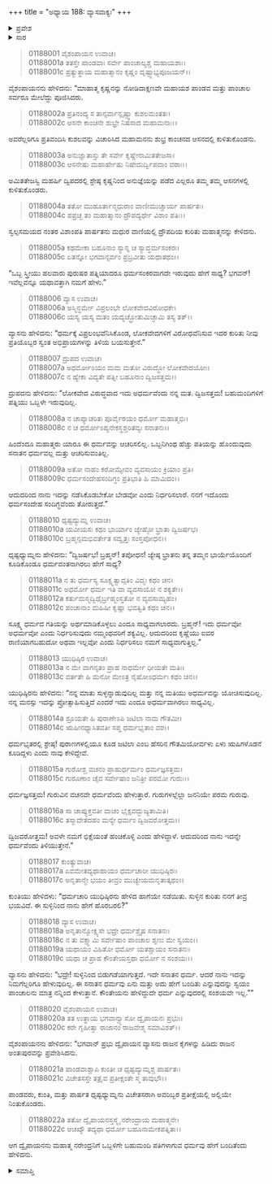 +++
title = "ಅಧ್ಯಾಯ 188: ವ್ಯಾಸವಾಕ್ಯಃ"
+++

<details><summary>ಪ್ರವೇಶ</summary>


।।   ಓಂ ಓಂ ನಮೋ ನಾರಾಯಣಾಯ।।   ಶ್ರೀ ವೇದವ್ಯಾಸಾಯ ನಮಃ ।।

ಶ್ರೀ ಕೃಷ್ಣದ್ವೈಪಾಯನ ವೇದವ್ಯಾಸ ವಿರಚಿತ  

**ಶ್ರೀ ಮಹಾಭಾರತ**

**ಆದಿ ಪರ್ವ**

**ವೈವಾಹಿಕ ಪರ್ವ**

**ಅಧ್ಯಾಯ 188**

</details>


<details><summary>ಸಾರ</summary>

ಒಬ್ಬ ಸ್ತ್ರೀಯು ಹಲವಾರು ಪುರುಷರ ಪತ್ನಿಯಾದರೆ ಧರ್ಮಸಂಕರವಾಗುವುದಿಲ್ಲವೇ ಎಂದು ಕೇಳಲು ವ್ಯಾಸನು ಎಲ್ಲರ ಅಭಿಪ್ರಾಯಗಳನ್ನು ಕೇಳುವುದು (1-19). ಸನಾತನ ಧರ್ಮವನ್ನು ದ್ರುಪದನಿಗೆ ಮಾತ್ರ ಹೇಳುವುದಾಗಿ ವ್ಯಾಸನು ದ್ರುಪದನನ್ನು ಅಂತಃಪುರದ ಏಕಾಂತಕ್ಕೆ ಕರೆದುಕೊಂಡು ಹೋದುದು (20-22).

</details>


> 01188001 ವೈಶಂಪಾಯನ ಉವಾಚ।  
01188001a ತತಸ್ತೇ ಪಾಂಡವಾಃ ಸರ್ವೇ ಪಾಂಚಾಲ್ಯಶ್ಚ ಮಹಾಯಶಾಃ।   
01188001c ಪ್ರತ್ಯುತ್ಥಾಯ ಮಹಾತ್ಮಾನಂ ಕೃಷ್ಣಂ ದೃಷ್ಟ್ವಾಭ್ಯಪೂಜಯನ್।।

ವೈಶಂಪಾಯನನು ಹೇಳಿದನು: “ಮಾಹಾತ್ಮ ಕೃಷ್ಣನನ್ನು ನೋಡಿದಾಕ್ಷಣವೇ ಮಹಾಯಶ ಪಾಂಡವ ಮತ್ತು ಪಾಂಚಾಲ ಸರ್ವರೂ ಮೇಲೆದ್ದು ಪೂಜಿಸಿದರು.

> 01188002a ಪ್ರತಿನಂದ್ಯ ಸ ತಾನ್ಸರ್ವಾನ್ಪೃಷ್ಟ್ವಾ ಕುಶಲಮಂತತಃ।  
01188002c ಆಸನೇ ಕಾಂಚನೇ ಶುಭ್ರೇ ನಿಷಸಾದ ಮಹಾಮನಾಃ।।

ಅವರೆಲ್ಲರಿಗೂ ಪ್ರತಿವಂದಿಸಿ ಕುಶಲವನ್ನು ವಿಚಾರಿಸಿದ ಮಹಾಮನನು ಶುಭ್ರ ಕಾಂಚನದ ಆಸನದಲ್ಲಿ ಕುಳಿತುಕೊಂಡನು.

> 01188003a ಅನುಜ್ಞಾತಾಸ್ತು ತೇ ಸರ್ವೇ ಕೃಷ್ಣೇನಾಮಿತತೇಜಸಾ।  
01188003c ಆಸನೇಷು ಮಹಾರ್ಹೇಷು ನಿಷೇದುರ್ದ್ವಿಪದಾಂ ವರಾಃ।।

ಅಮಿತತೇಜಸ್ವಿ ಮಹರ್ಷಿ ದ್ವಿಪದರಲ್ಲಿ ಶ್ರೇಷ್ಠ ಕೃಷ್ಣನಿಂದ ಅನುಜ್ಞೆಯನ್ನು ಪಡೆದ ಎಲ್ಲರೂ ತಮ್ಮ ತಮ್ಮ ಆಸನಗಳಲ್ಲಿ ಕುಳಿತುಕೊಂಡರು.

> 01188004a ತತೋ ಮುಹೂರ್ತಾನ್ಮಧುರಾಂ ವಾಣೀಮುಚ್ಚಾರ್ಯ ಪಾರ್ಷತಃ।  
01188004c ಪಪ್ರಚ್ಛ ತಂ ಮಹಾತ್ಮಾನಂ ದ್ರೌಪದ್ಯರ್ಥೇ ವಿಶಾಂ ಪತಿಃ।।

ಸ್ವಲ್ಪಸಮಯದ ನಂತರ ವಿಶಾಂಪತಿ ಪಾರ್ಷತನು ಮಧುರ ವಾಣಿಯಲ್ಲಿ ದ್ರೌಪದಿಯ ಕುರಿತು ಮಹಾತ್ಮನನ್ನು ಕೇಳಿದನು.

> 01188005a ಕಥಮೇಕಾ ಬಹೂನಾಂ ಸ್ಯಾನ್ನ ಚ ಸ್ಯಾದ್ಧರ್ಮಸಂಕರಃ।  
01188005c ಏತನ್ನೋ ಭಗವಾನ್ಸರ್ವಂ ಪ್ರಬ್ರವೀತು ಯಥಾತಥಂ।।

“ಒಬ್ಬ ಸ್ತ್ರೀಯು ಹಲವಾರು ಪುರುಷರ ಪತ್ನಿಯಾದರೂ ಧರ್ಮಸಂಕರವಾಗದೇ ಇರುವುದು ಹೇಗೆ ಸಾಧ್ಯ? ಭಗವನ್! ಇವೆಲ್ಲವನ್ನೂ ಯಥಾವತ್ತಾಗಿ ನಮಗೆ ಹೇಳು.”

> 01188006 ವ್ಯಾಸ ಉವಾಚ।  
01188006a ಅಸ್ಮಿನ್ಧರ್ಮೇ ವಿಪ್ರಲಂಭೇ ಲೋಕವೇದವಿರೋಧಕೇ।   
01188006c ಯಸ್ಯ ಯಸ್ಯ ಮತಂ ಯದ್ಯಚ್ಛ್ರೋತುಮಿಚ್ಛಾಮಿ ತಸ್ಯ ತತ್।।

ವ್ಯಾಸನು ಹೇಳಿದನು: “ಧರ್ಮಕ್ಕೆ ವಿಪ್ರಲಂಭವೆನಿಸಿಕೊಂಡ, ಲೋಕವೇದಗಳಿಗೆ ವಿರೋಧವೆನಿಸುವ ಇದರ ಕುರಿತು ನೀವು ಪ್ರತಿಯೊಬ್ಬರ ಸ್ವಂತ ಅಭಿಪ್ರಾಯಗಳನ್ನು ತಿಳಿಯ ಬಯಸುತ್ತೇನೆ.”

> 01188007 ದ್ರುಪದ ಉವಾಚ।  
01188007a ಅಧರ್ಮೋಽಯಂ ಮಮ ಮತೋ ವಿರುದ್ಧೋ ಲೋಕವೇದಯೋಃ।  
01188007c ನ ಹ್ಯೇಕಾ ವಿದ್ಯತೇ ಪತ್ನೀ ಬಹೂನಾಂ ದ್ವಿಜಸತ್ತಮ।।

ದ್ರುಪದನು ಹೇಳಿದನು: “ಲೋಕವೇದ ವಿರುದ್ಧವಾದ ಇದು ಅಧರ್ಮವೆಂದು ನನ್ನ ಮತ. ದ್ವಿಜಸತ್ತಮ! ಬಹುಮಂದಿಗಳಿಗೆ ಪತ್ನಿಯು ಒಬ್ಬಳೇ ಇರುವುದಿಲ್ಲ.

> 01188008a ನ ಚಾಪ್ಯಾಚರಿತಃ ಪೂರ್ವೈರಯಂ ಧರ್ಮೋ ಮಹಾತ್ಮಭಿಃ।  
01188008c ನ ಚ ಧರ್ಮೋಽಪ್ಯನೇಕಸ್ಥಶ್ಚರಿತವ್ಯಃ ಸನಾತನಃ।।

ಹಿಂದೆಂದೂ ಮಹಾತ್ಮರು ಯಾರೂ ಈ ಧರ್ಮವನ್ನು ಆಚರಿಸಲಿಲ್ಲ. ಒಬ್ಬನಿಗಿಂಥ ಹೆಚ್ಚು ಪತಿಯನ್ನು ಹೊಂದುವುದು ಸನಾತನ ಧರ್ಮವಲ್ಲ ಮತ್ತು ಆಚರಿಸುವಂತಿಲ್ಲ.

> 01188009a ಅತೋ ನಾಹಂ ಕರೋಮ್ಯೇವಂ ವ್ಯವಸಾಯಂ ಕ್ರಿಯಾಂ ಪ್ರತಿ।  
01188009c ಧರ್ಮಸಂದೇಹಸಂದಿಗ್ಧಂ ಪ್ರತಿಭಾತಿ ಹಿ ಮಾಮಿದಂ।।

ಆದುದರಿಂದ ನಾನು ಇದನ್ನು ನಡೆಸಿಕೊಡಬೇಕೋ ಬೇಡವೋ ಎಂದು ನಿರ್ಧರಿಸಲಾರೆ. ನನಗೆ ಇದೊಂದು ಧರ್ಮಸಂದೇಹ ಸಂದಿಗ್ಧವೆಂದು ತೋರುತ್ತದೆ.”

> 01188010 ಧೃಷ್ಟದ್ಯುಮ್ನ ಉವಾಚ।  
01188010a ಯವೀಯಸಃ ಕಥಂ ಭಾರ್ಯಾಂ ಜ್ಯೇಷ್ಠೋ ಭ್ರಾತಾ ದ್ವಿಜರ್ಷಭ।  
01188010c ಬ್ರಹ್ಮನ್ಸಮಭಿವರ್ತೇತ ಸದ್ವೃತ್ತಃ ಸಂಸ್ತಪೋಧನ।।

ಧೃಷ್ಟಧ್ಯುಮ್ನನು ಹೇಳಿದನು: “ದ್ವಿಜರ್ಷಭ! ಬ್ರಹ್ಮನ್! ತಪೋಧನ! ಜ್ಯೇಷ್ಠ ಭ್ರಾತನು ತನ್ನ ತಮ್ಮನ ಭಾರ್ಯೆಯೊಂದಿಗೆ ಕೂಡಿಕೊಂಡೂ ಧರ್ಮವಂತನಾಗಿರಲು ಹೇಗೆ ಸಾಧ್ಯ?

> 01188011a ನ ತು ಧರ್ಮಸ್ಯ ಸೂಕ್ಷ್ಮತ್ವಾದ್ಗತಿಂ ವಿದ್ಮಃ ಕಥಂ ಚನ।  
01188011c ಅಧರ್ಮೋ ಧರ್ಮ ಇತಿ ವಾ ವ್ಯವಸಾಯೋ ನ ಶಕ್ಯತೇ।।  
01188012a ಕರ್ತುಮಸ್ಮದ್ವಿಧೈರ್ಬ್ರಹ್ಮಂಸ್ತತೋ ನ ವ್ಯವಸಾಮ್ಯಹಂ।  
01188012c ಪಂಚಾನಾಂ ಮಹಿಷೀ ಕೃಷ್ಣಾ ಭವತ್ವಿತಿ ಕಥಂ ಚನ।।

ಸೂಕ್ಷ್ಮ ಧರ್ಮದ ಗತಿಯನ್ನು ಅರ್ಥಮಾಡಿಕೊಳ್ಳಲು ಎಂದೂ ಸಾಧ್ಯವಾಗಲಾರದು. ಬ್ರಹ್ಮನ್! ಇದು ಧರ್ಮವೋ ಅಧರ್ಮವೋ ಎಂದು ನಿರ್ಧರಿಸುವುದು ನಮ್ಮಂಥವರಿಗೆ ಶಕ್ಯವಿಲ್ಲ. ಆದುದರಿಂದ ಕೃಷ್ಣೆಯು ಐವರ ರಾಣಿಯಾಗಬಹುದೋ ಅಥವಾ ಇಲ್ಲವೋ ಎಂದು ನಿರ್ಧರಿಸಲು ನಮಗೆ ಸಾಧ್ಯವಾಗುತ್ತಿಲ್ಲ.”

> 01188013 ಯುಧಿಷ್ಠಿರ ಉವಾಚ।  
01188013a ನ ಮೇ ವಾಗನೃತಂ ಪ್ರಾಹ ನಾಧರ್ಮೇ ಧೀಯತೇ ಮತಿಃ।  
01188013c ವರ್ತತೇ ಹಿ ಮನೋ ಮೇಽತ್ರ ನೈಷೋಽಧರ್ಮಃ ಕಥಂ ಚನ।।

ಯುಧಿಷ್ಠಿರನು ಹೇಳಿದನು: “ನನ್ನ ಮಾತು ಸುಳ್ಳನ್ನಾಡುವುದಿಲ್ಲ ಮತ್ತು ನನ್ನ ಮತಿಯು ಅಧರ್ಮವನ್ನು ಯೋಚಿಸುವುದಿಲ್ಲ. ನನ್ನ ಮನಸ್ಸು ಇದನ್ನು ಪ್ರೋತ್ಸಾಹಿಸುತ್ತಿದೆ ಎಂದರೆ ಇದು ಎಂದೂ ಅಧರ್ಮವಾಗಿರಲು ಸಾಧ್ಯವಿಲ್ಲ.

> 01188014a ಶ್ರೂಯತೇ ಹಿ ಪುರಾಣೇಽಪಿ ಜಟಿಲಾ ನಾಮ ಗೌತಮೀ।  
01188014c ಋಷೀನಧ್ಯಾಸಿತವತೀ ಸಪ್ತ ಧರ್ಮಭೃತಾಂ ವರ।।

ಧರ್ಮಭೃತರಲ್ಲಿ ಶ್ರೇಷ್ಠ! ಪುರಾಣಗಳಲ್ಲಿಯೂ ಕೂಡ ಜಟಿಲಾ ಎಂಬ ಹೆಸರಿನ ಗೌತಮಿಯೋರ್ವಳು ಏಳು ಋಷಿಗಳೊಡನೆ ಕೂಡಿದ್ದಳು ಎಂದು ನಾವು ಕೇಳಿದ್ದೇವೆ.

> 01188015a ಗುರೋಶ್ಚ ವಚನಂ ಪ್ರಾಹುರ್ಧರ್ಮಂ ಧರ್ಮಜ್ಞಸತ್ತಮ।  
01188015c ಗುರೂಣಾಂ ಚೈವ ಸರ್ವೇಷಾಂ ಜನಿತ್ರೀ ಪರಮೋ ಗುರುಃ।।

ಧರ್ಮಜ್ಞಸತ್ತಮ! ಗುರುವಿನ ವಚನವೇ ಧರ್ಮವೆಂದು ಹೇಳುತ್ತಾರೆ. ಗುರುಗಳಲ್ಲೆಲ್ಲಾ ಜನನಿಯೇ ಪರಮ ಗುರುವು.

> 01188016a ಸಾ ಚಾಪ್ಯುಕ್ತವತೀ ವಾಚಂ ಭೈಕ್ಷವದ್ಭುಜ್ಯತಾಮಿತಿ।  
01188016c ತಸ್ಮಾದೇತದಹಂ ಮನ್ಯೇ ಧರ್ಮಂ ದ್ವಿಜವರೋತ್ತಮ।।

ದ್ವಿಜವರೋತ್ತಮ! ಅವಳೇ ನಮಗೆ ಭಿಕ್ಷೆಯಂತೆ ಹಂಚಿಕೊಳ್ಳಿ ಎಂದು ಹೇಳಿದ್ದಾಳೆ. ಆದುದರಿಂದ ನಾನು ಇದನ್ನೇ ಧರ್ಮವೆಂದು ತಿಳಿಯುತ್ತೇನೆ.”

> 01188017 ಕುಂತ್ಯುವಾಚ।  
01188017a ಏವಮೇತದ್ಯಥಾಹಾಯಂ ಧರ್ಮಚಾರೀ ಯುಧಿಷ್ಠಿರಃ।  
01188017c ಅನೃತಾನ್ಮೇ ಭಯಂ ತೀವ್ರಂ ಮುಚ್ಯೇಯಮನೃತಾತ್ಕಥಂ।।

ಕುಂತಿಯು ಹೇಳಿದಳು: “ಧರ್ಮಚಾರಿ ಯುಧಿಷ್ಠಿರನು ಹೇಳಿದ ಹಾಗೆಯೇ ನಡೆಯಿತು. ಸುಳ್ಳಿನ ಕುರಿತು ನನಗೆ ತೀವ್ರ ಭಯವಿದೆ. ಈ ಸುಳ್ಳಿನಿಂದ ನಾನು ಹೇಗೆ ಹೊರಬರಲಿ?”

> 01188018 ವ್ಯಾಸ ಉವಾಚ।  
01188018a ಅನೃತಾನ್ಮೋಕ್ಷ್ಯಸೇ ಭದ್ರೇ ಧರ್ಮಶ್ಚೈಷ ಸನಾತನಃ।  
01188018c ನ ತು ವಕ್ಷ್ಯಾಮಿ ಸರ್ವೇಷಾಂ ಪಾಂಚಾಲ ಶೃಣು ಮೇ ಸ್ವಯಂ।।  
01188019a ಯಥಾಯಂ ವಿಹಿತೋ ಧರ್ಮೋ ಯತಶ್ಚಾಯಂ ಸನಾತನಃ।   
01188019c ಯಥಾ ಚ ಪ್ರಾಹ ಕೌಂತೇಯಸ್ತಥಾ ಧರ್ಮೋ ನ ಸಂಶಯಃ।।

ವ್ಯಾಸನು ಹೇಳಿದನು: “ಭದ್ರೇ! ಸುಳ್ಳಿನಿಂದ ಬಿಡುಗಡೆಯಾಗುತ್ತದೆ. ಇದೇ ಸನಾತನ ಧರ್ಮ. ಆದರೆ ನಾನು ಇದನ್ನು ನಿಮಗೆಲ್ಲರಿಗೂ ಹೇಳುವುದಿಲ್ಲ. ಈ ಸನಾತನ ಧರ್ಮವು ಏನು ಮತ್ತು ಅದು ಹೇಗೆ ಬಂದಿತು ಎನ್ನುವುದನ್ನು ಸ್ವಯಂ ಪಾಂಚಾಲನು ಮಾತ್ರ ನನ್ನಿಂದ ಕೇಳುತ್ತಾನೆ. ಕೌಂತೇಯನು ಹೇಳಿದ್ದುದೇ ಧರ್ಮ ಎನ್ನುವುದರಲ್ಲಿ ಸಂಶಯವೇ ಇಲ್ಲ.””

> 01188020 ವೈಶಂಪಾಯನ ಉವಾಚ।  
01188020a ತತ ಉತ್ಥಾಯ ಭಗವಾನ್ವ್ಯಾಸೋ ದ್ವೈಪಾಯನಃ ಪ್ರಭುಃ।  
01188020c ಕರೇ ಗೃಹೀತ್ವಾ ರಾಜಾನಂ ರಾಜವೇಶ್ಮ ಸಮಾವಿಶತ್।।

ವೈಶಂಪಾಯನನು ಹೇಳಿದನು: “ಭಗವಾನ್ ಪ್ರಭು ದ್ವೈಪಾಯನ ವ್ಯಾಸನು ರಾಜನ ಕೈಗಳನ್ನು ಹಿಡಿದು ರಾಜನ ಅಂತಃಪುರವನ್ನು ಪ್ರವೇಶಿಸಿದನು.

> 01188021a ಪಾಂಡವಾಶ್ಚಾಪಿ ಕುಂತೀ ಚ ಧೃಷ್ಟದ್ಯುಮ್ನಶ್ಚ ಪಾರ್ಷತಃ।  
01188021c ವಿಚೇತಸಸ್ತೇ ತತ್ರೈವ ಪ್ರತೀಕ್ಷಂತೇ ಸ್ಮ ತಾವುಭೌ।।

ಪಾಂಡವರು, ಕುಂತಿ, ಮತ್ತು ಪಾರ್ಷತ ಧೃಷ್ಟಧ್ಯುಮ್ನನು ವಿಚೇತಸರಾಗಿ ಅವರಿಬ್ಬರ ಪ್ರತೀಕ್ಷೆಯಲ್ಲಿ ಅಲ್ಲಿಯೇ ನಿಂತುಕೊಂಡರು.

> 01188022a ತತೋ ದ್ವೈಪಾಯನಸ್ತಸ್ಮೈ ನರೇಂದ್ರಾಯ ಮಹಾತ್ಮನೇ।  
01188022c ಆಚಖ್ಯೌ ತದ್ಯಥಾ ಧರ್ಮೋ ಬಹೂನಾಮೇಕಪತ್ನಿತಾ।।

ಆಗ ದ್ವೈಪಾಯನನು ಮಹಾತ್ಮ ನರೇಂದ್ರನಿಗೆ ಒಬ್ಬಳಿಗೇ ಬಹುಮಂದಿ ಪತಿಗಳಾಗುವ ಧರ್ಮವು ಹೇಗೆ ಬಂದಿತೆಂದು ಹೇಳಿದನು.

<details><summary>ಸಮಾಪ್ತಿ</summary>



ಇತಿ ಶ್ರೀ ಮಹಾಭಾರತೇ ಆದಿಪರ್ವಣಿ ವೈವಾಹಿಕಪರ್ವಣಿ ವ್ಯಾಸವಾಕ್ಯೇ ಅಷ್ಟಾಶೀತ್ಯಧಿಕಶತತಮೋಽಧ್ಯಾಯ:।।  
ಇದು ಶ್ರೀ ಮಹಾಭಾರತದಲ್ಲಿ ಆದಿಪರ್ವದಲ್ಲಿ ವೈವಾಹಿಕಪರ್ವದಲ್ಲಿ ವ್ಯಾಸವಾಕ್ಯದಲ್ಲಿ ನೂರಾಎಂಭತ್ತೆಂಟನೆಯ ಅಧ್ಯಾಯವು.



</details>

